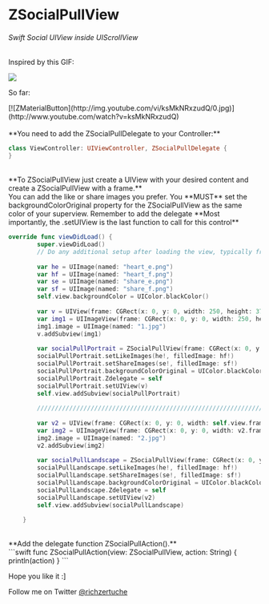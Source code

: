 # ZSocialPullView

<h6>Swift Social UIView inside UIScrollView</h6>

<p>Inspired by this GIF:</p>

<img src="https://m1.behance.net/rendition/modules/152914209/disp/06fa314c839f7fc2fa0df1b0d7f5d1de.gif"/>
<p>So far:</p>
[![ZMaterialButton](http://img.youtube.com/vi/ksMkNRxzudQ/0.jpg)](http://www.youtube.com/watch?v=ksMkNRxzudQ)
<br>
<br>
**You need to add the ZSocialPullDelegate to your Controller:**

```swift
class ViewController: UIViewController, ZSocialPullDelegate {
}
```
<br>
**To ZSocialPullView just create a UIView with your desired content and create a ZSocialPullView with a frame.**
<br>
You can add the like or share images you prefer.
You **MUST** set the backgroundColorOriginal property for the ZSocialPullView as the same color of your superview.
Remember to add the delegate
**Most importantly, the .setUIView is the last function to call for this control**
<br>

```swift
override func viewDidLoad() {
        super.viewDidLoad()
        // Do any additional setup after loading the view, typically from a nib.
        
        var he = UIImage(named: "heart_e.png")
        var hf = UIImage(named: "heart_f.png")
        var se = UIImage(named: "share_e.png")
        var sf = UIImage(named: "share_f.png")
        self.view.backgroundColor = UIColor.blackColor()
        
        var v = UIView(frame: CGRect(x: 0, y: 0, width: 250, height: 375))
        var img1 = UIImageView(frame: CGRect(x: 0, y: 0, width: 250, height: 375))
        img1.image = UIImage(named: "1.jpg")
        v.addSubview(img1)
        
        var socialPullPortrait = ZSocialPullView(frame: CGRect(x: 0, y: 22, width: self.view.frame.width, height: 400))
        socialPullPortrait.setLikeImages(he!, filledImage: hf!)
        socialPullPortrait.setShareImages(se!, filledImage: sf!)
        socialPullPortrait.backgroundColorOriginal = UIColor.blackColor()
        socialPullPortrait.Zdelegate = self
        socialPullPortrait.setUIView(v)
        self.view.addSubview(socialPullPortrait)
        
        ///////////////////////////////////////////////////////////////////////////////////////
        
        var v2 = UIView(frame: CGRect(x: 0, y: 0, width: self.view.frame.width, height: 200))
        var img2 = UIImageView(frame: CGRect(x: 0, y: 0, width: v2.frame.width, height: 200))
        img2.image = UIImage(named: "2.jpg")
        v2.addSubview(img2)
        
        var socialPullLandscape = ZSocialPullView(frame: CGRect(x: 0, y: 450, width: self.view.frame.width, height: 200))
        socialPullLandscape.setLikeImages(he!, filledImage: hf!)
        socialPullLandscape.setShareImages(se!, filledImage: sf!)
        socialPullLandscape.backgroundColorOriginal = UIColor.blackColor()
        socialPullLandscape.Zdelegate = self
        socialPullLandscape.setUIView(v2)
        self.view.addSubview(socialPullLandscape)
        
    }
```
<br>
**Add the delegate function ZSocialPullAction().**
<br>
```swift
func ZSocialPullAction(view: ZSocialPullView, action: String) {
        println(action)
    }
```

Hope you like it :]
<br>
<p>Follow me on Twitter <a href="https://www.twitter.com/richzertuche" target="_blank"> @richzertuche</a></p>

